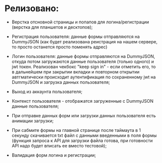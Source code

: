 # Релизовано:

- Верстка отсновной страницы и попапов для логина/регистрации (верстка для планшетов и десктопов);

- Регистрация пользователя: данные формы отправляются на DummyJSON (как будет реализована реистрация на нашем сервере, то просто останется просто поменять адрес)

- Логин пользователя: данные формы отправляются на DummyJSON, откуда потом загружаются данные пользователя (только одного) и jwt токен. Реализован чекбокс "keep sign in" - если отметить его, то в дальнейшем при закрытии вкладки и повторном открытии автгматически происходит аутентификация по сохраненному jwt на DummyJSON и загрузка данных пользователя;

- Выход из аккаунта пользователя;

- Контекст пользователя - отображатся загруженные с DummyJSON данные пользователя;

- При отправке данных форм или загрузки данных пользователя есть анимации загрузки;

- При сабмите формы на главной странице после таймаута в 1 секунду скачивается txt файл с данными введенными в поля формы (функция запроса к API для загрузки файла готова, при готовности API надо будет вписать ее вместо тестовой);

- Валидация форм логина и регистрации;